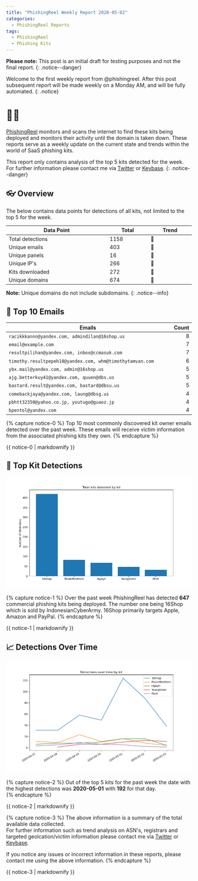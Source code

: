 ```yaml
---
title: "PhishingReel Weekly Report 2020-05-02"
categories:
  - PhishingReel Reports
tags:
  - PhishingReel
  - Phishing Kits
---
```


<style>
table {
    display:table;
    width:100%;
}
</style>

**Please note:** This post is an initial draft for testing purposes and not the final report.
{: .notice--danger}

Welcome to the first weekly report from @phishingreel.
After this post subsequent report will be made weekly on a Monday AM, and will be fully automated.
{: .notice}

# 👋🤖
[PhishingReel](https://twitter.com/phishingreel) monitors and scans the internet to find these kits being deployed and monitors their activity until the domain is taken down. These reports serve as a weekly update on the current state and trends within the world of SaaS phishing kits.

This report only contains analysis of the top 5 kits detected for the week. For further information please contact me via [Twitter](https://twitter.com/sysgoblin) or [Keybase](https://keybase.com/sysg0blin).
{: .notice--danger}

## 👓 Overview

The below contains data points for detections of all kits, not limited to the top 5 for the week.

| Data Point | Total | Trend |
|---|---|---|
| Total detections | 1158 | 🔼 |
| Unique emails | 403 | 🔼 |
| Unique panels | 16 | 🔼 |
| Unique IP's | 266 | 🔼 |
| Kits downloaded | 272 | 🔼 |
| Unique domains | 674 | 🔼 |

**Note:** Unique domains do not include subdomains.
{: .notice--info}

## 📧 Top 10 Emails

|Emails|Count|
|---|---:|
| `racikkkannn@yandex.com, admindilan@16shop.us` | 8 |
| `email@example.com` | 7 |
| `resultpilihan@yandex.com, inbox@ccmasuk.com` | 7 |
| `timothy.resultpepeh18@yandex.com, whm@timothytamvan.com` | 6 |
| `ybx.mail@yandex.com, admin@16shop.us` | 5 |
| `ajg.betterkuy41@yandex.com, quuen@dbs.us` | 5 |
| `bastard.result@yandex.com, bastard@dbsu.us` | 5 |
| `comebackjaya@yandex.com, laung@dbsg.us` | 4 |
| `pbhtt32350@yahoo.co.jp, youtugo@guaoz.jp` | 4 |
| `bpentol@yandex.com` | 4 |

{% capture notice-0 %}
Top 10 most commonly discovered kit owner emails detected over the past week. These emails will receive victim information from the associated phishing kits they own.
{% endcapture %}

<div class="notice--info">
  {{ notice-0 | markdownify }}
</div>

## 🔎 Top Kit Detections
![top kits graph](/assets/images/pr-weeklyreport/2020-05-04-fig1.png)

{% capture notice-1 %}
Over the past week PhishingReel has detected **647** commercial phishing kits being deployed. The number one being 16Shop which is sold by IndonesianCyberArmy.
16Shop primarily targets Apple, Amazon and PayPal.
{% endcapture %}

<div class="notice--info">
  {{ notice-1 | markdownify }}
</div>

## 📈 Detections Over Time
![detections ot graph](/assets/images/pr-weeklyreport/2020-05-04-fig2.png)

{% capture notice-2 %}
Out of the top 5 kits for the past week the date with the highest detections was **2020-05-01** with **192** for that day.  
{% endcapture %}

<div class="notice--info">
  {{ notice-2 | markdownify }}
</div>

{% capture notice-3 %}
The above information is a summary of the total available data collected.  
For further information such as trend analysis on ASN's, registrars and targeted geolcation/victim information please contact me via [Twitter](https://twitter.com/sysgoblin) or [Keybase](https://keybase.com/sysg0blin).

If you notice any issues or incorrect information in these reports, please contact me using the above information.
{% endcapture %}

<div class="notice">
  {{ notice-3 | markdownify }}
</div>